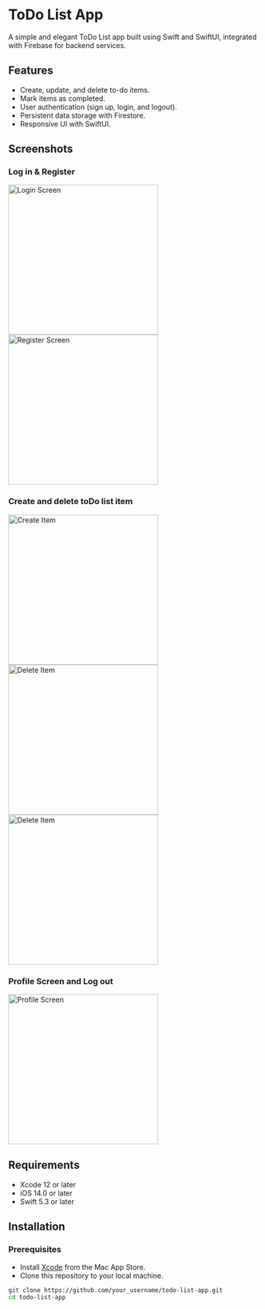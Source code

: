 # ToDo List App

A simple and elegant ToDo List app built using Swift and SwiftUI, integrated with Firebase for backend services.

## Features

- Create, update, and delete to-do items.
- Mark items as completed.
- User authentication (sign up, login, and logout).
- Persistent data storage with Firestore.
- Responsive UI with SwiftUI.

## Screenshots

### Log in & Register

<img src="https://github.com/pingyujc/Swift-TodoListApp/assets/75823989/33981c6e-0b30-468f-a43b-d9be69ba67d6" alt="Login Screen" width="300"/>
<img src="https://github.com/pingyujc/Swift-TodoListApp/assets/75823989/33723b0a-76c1-49de-9173-1118ec165eac" alt="Register Screen" width="300"/>

### Create and delete toDo list item

<img src="https://github.com/pingyujc/Swift-TodoListApp/assets/75823989/9cb96d45-36ce-442e-a0f1-91708a72e28c" alt="Create Item" width="300"/>
<img src="https://github.com/pingyujc/Swift-TodoListApp/assets/75823989/1bfd3674-a36d-4a84-99e8-9eb913845214" alt="Delete Item" width="300"/>
<img src="https://github.com/pingyujc/Swift-TodoListApp/assets/75823989/a985ed77-0bfe-49b9-a601-f8a692989d52" alt="Delete Item" width="300"/>


### Profile Screen and Log out

<img src="https://github.com/pingyujc/Swift-TodoListApp/assets/75823989/14148c86-4023-4896-89f1-ae8cba3f36d8" alt="Profile Screen" width="300"/>


## Requirements

- Xcode 12 or later
- iOS 14.0 or later
- Swift 5.3 or later

## Installation

### Prerequisites

- Install [Xcode](https://developer.apple.com/xcode/) from the Mac App Store.
- Clone this repository to your local machine.

```sh
git clone https://github.com/your_username/todo-list-app.git
cd todo-list-app
